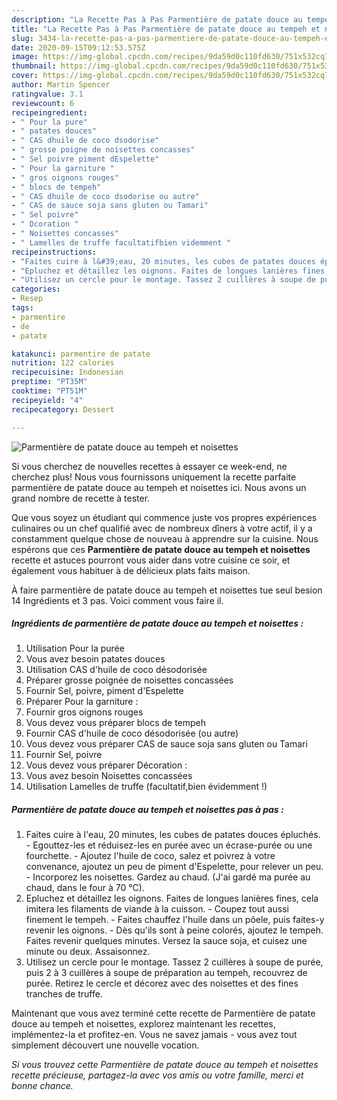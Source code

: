 ```yaml
---
description: "La Recette Pas à Pas Parmentière de patate douce au tempeh et noisettes"
title: "La Recette Pas à Pas Parmentière de patate douce au tempeh et noisettes"
slug: 3434-la-recette-pas-a-pas-parmentiere-de-patate-douce-au-tempeh-et-noisettes
date: 2020-09-15T09:12:53.575Z
image: https://img-global.cpcdn.com/recipes/9da59d0c110fd630/751x532cq70/parmentiere-de-patate-douce-au-tempeh-et-noisettes-photo-principale-de-la-recette.jpg
thumbnail: https://img-global.cpcdn.com/recipes/9da59d0c110fd630/751x532cq70/parmentiere-de-patate-douce-au-tempeh-et-noisettes-photo-principale-de-la-recette.jpg
cover: https://img-global.cpcdn.com/recipes/9da59d0c110fd630/751x532cq70/parmentiere-de-patate-douce-au-tempeh-et-noisettes-photo-principale-de-la-recette.jpg
author: Martin Spencer
ratingvalue: 3.1
reviewcount: 6
recipeingredient:
- " Pour la pure"
- " patates douces"
- " CAS dhuile de coco dsodorise"
- " grosse poigne de noisettes concasses"
- " Sel poivre piment dEspelette"
- " Pour la garniture "
- " gros oignons rouges"
- " blocs de tempeh"
- " CAS dhuile de coco dsodorise ou autre"
- " CAS de sauce soja sans gluten ou Tamari"
- " Sel poivre"
- " Dcoration "
- " Noisettes concasses"
- " Lamelles de truffe facultatifbien videmment "
recipeinstructions:
- "Faites cuire à l&#39;eau, 20 minutes, les cubes de patates douces épluchés. Egouttez-les et réduisez-les en purée avec un écrase-purée ou une fourchette. Ajoutez l&#39;huile de coco, salez et poivrez à votre convenance, ajoutez un peu de piment d&#39;Espelette, pour relever un peu.  Incorporez les noisettes. Gardez au chaud. (J&#39;ai gardé ma purée au chaud, dans le four à 70 °C)."
- "Epluchez et détaillez les oignons. Faites de longues lanières fines, cela imitera les filaments de viande à la cuisson. Coupez tout aussi finement le tempeh. Faites chauffez l&#39;huile dans un pôele, puis faites-y revenir les oignons. Dès qu&#39;ils sont à peine colorés, ajoutez le tempeh. Faites revenir quelques minutes. Versez la sauce soja, et cuisez une minute ou deux. Assaisonnez."
- "Utilisez un cercle pour le montage. Tassez 2 cuillères à soupe de purée, puis 2 à 3 cuillères à soupe de préparation au tempeh, recouvrez de purée. Retirez le cercle et décorez avec des noisettes et des fines tranches de truffe."
categories:
- Resep
tags:
- parmentire
- de
- patate

katakunci: parmentire de patate 
nutrition: 122 calories
recipecuisine: Indonesian
preptime: "PT35M"
cooktime: "PT51M"
recipeyield: "4"
recipecategory: Dessert

---
```



![Parmentière de patate douce au tempeh et noisettes](https://img-global.cpcdn.com/recipes/9da59d0c110fd630/751x532cq70/parmentiere-de-patate-douce-au-tempeh-et-noisettes-photo-principale-de-la-recette.jpg)

Si vous cherchez de nouvelles recettes à essayer ce week-end, ne cherchez plus! Nous vous fournissons uniquement la recette parfaite parmentière de patate douce au tempeh et noisettes ici. Nous avons un grand nombre de recette à tester.

Que vous soyez un étudiant qui commence juste vos propres expériences culinaires ou un chef qualifié avec de nombreux dîners à votre actif, il y a constamment quelque chose de nouveau à apprendre sur la cuisine. Nous espérons que ces <strong> Parmentière de patate douce au tempeh et noisettes </strong> recette et astuces pourront vous aider dans votre cuisine ce soir, et également vous habituer à de délicieux plats faits maison.

<!--inarticleads1-->

À faire parmentière de patate douce au tempeh et noisettes tue seul besion 14 Ingrédients et 3 pas. Voici comment vous faire il.

##### Ingrédients de parmentière de patate douce au tempeh et noisettes :

1. Utilisation  Pour la purée
1. Vous avez besoin  patates douces
1. Utilisation  CAS d&#39;huile de coco désodorisée
1. Préparer  grosse poignée de noisettes concassées
1. Fournir  Sel, poivre, piment d&#39;Espelette
1. Préparer  Pour la garniture :
1. Fournir  gros oignons rouges
1. Vous devez vous préparer  blocs de tempeh
1. Fournir  CAS d&#39;huile de coco désodorisée (ou autre)
1. Vous devez vous préparer  CAS de sauce soja sans gluten ou Tamari
1. Fournir  Sel, poivre
1. Vous devez vous préparer  Décoration :
1. Vous avez besoin  Noisettes concassées
1. Utilisation  Lamelles de truffe (facultatif,bien évidemment !)




<!--inarticleads2-->

##### Parmentière de patate douce au tempeh et noisettes pas à pas :

1. Faites cuire à l&#39;eau, 20 minutes, les cubes de patates douces épluchés. - Egouttez-les et réduisez-les en purée avec un écrase-purée ou une fourchette. - Ajoutez l&#39;huile de coco, salez et poivrez à votre convenance, ajoutez un peu de piment d&#39;Espelette, pour relever un peu.  - Incorporez les noisettes. Gardez au chaud. (J&#39;ai gardé ma purée au chaud, dans le four à 70 °C).
1. Epluchez et détaillez les oignons. Faites de longues lanières fines, cela imitera les filaments de viande à la cuisson. - Coupez tout aussi finement le tempeh. - Faites chauffez l&#39;huile dans un pôele, puis faites-y revenir les oignons. - Dès qu&#39;ils sont à peine colorés, ajoutez le tempeh. Faites revenir quelques minutes. Versez la sauce soja, et cuisez une minute ou deux. Assaisonnez.
1. Utilisez un cercle pour le montage. Tassez 2 cuillères à soupe de purée, puis 2 à 3 cuillères à soupe de préparation au tempeh, recouvrez de purée. Retirez le cercle et décorez avec des noisettes et des fines tranches de truffe.




<!--inarticleads1-->

<p>
Maintenant que vous avez terminé cette recette de Parmentière de patate douce au tempeh et noisettes, explorez maintenant les recettes, implémentez-la et profitez-en. Vous ne savez jamais - vous avez tout simplement découvert une nouvelle vocation.
</p>

<p>
<i>Si vous trouvez cette Parmentière de patate douce au tempeh et noisettes recette précieuse, partagez-la avec vos amis ou votre famille, merci et bonne chance.</i>
</p>
